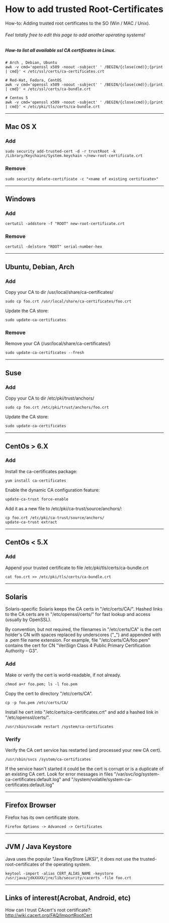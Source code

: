 # How to add trusted Root-Certificates

How-to: Adding trusted root certificates to the SO (Win / MAC / Unix).

###### Feel totally free to edit this page to add another operating systems!

##### How-to list all available ssl CA certificates in Linux.
```
# Arch , Debian, Ubuntu
awk -v cmd='openssl x509 -noout -subject' ' /BEGIN/{close(cmd)};{print | cmd}' < /etc/ssl/certs/ca-certificates.crt

# Red-Hat, Fedora, CentOS
awk -v cmd='openssl x509 -noout -subject' ' /BEGIN/{close(cmd)};{print | cmd}' < /etc/ssl/certs/ca-bundle.crt

# Centos 5
awk -v cmd='openssl x509 -noout -subject' ' /BEGIN/{close(cmd)};{print | cmd}' < /etc/pki/tls/certs/ca-bundle.crt
```
---

## Mac OS X

### Add
```
sudo security add-trusted-cert -d -r trustRoot -k /Library/Keychains/System.keychain ~/new-root-certificate.crt
```
### Remove
```
sudo security delete-certificate -c "<name of existing certificate>"
```

---

## Windows

### Add
```
certutil -addstore -f "ROOT" new-root-certificate.crt
```

### Remove
```
certutil -delstore "ROOT" serial-number-hex
```

---

## Ubuntu, Debian, Arch

### Add
Copy your CA to dir /usr/local/share/ca-certificates/
```
sudo cp foo.crt /usr/local/share/ca-certificates/foo.crt
```
Update the CA store:
```
sudo update-ca-certificates
```

### Remove

Remove your CA (/usr/local/share/ca-certificates/)
```
sudo update-ca-certificates --fresh
```

---

## Suse 

### Add
Copy your CA to dir /etc/pki/trust/anchors/
```
sudo cp foo.crt /etc/pki/trust/anchors/foo.crt
```
Update the CA store:
```
sudo update-ca-certificates
```

---

## CentOs > 6.X

### Add
Install the ca-certificates package:
```
yum install ca-certificates
```
Enable the dynamic CA configuration feature:
```
update-ca-trust force-enable
```
Add it as a new file to /etc/pki/ca-trust/source/anchors/:
```
cp foo.crt /etc/pki/ca-trust/source/anchors/
update-ca-trust extract
```

---

## CentOs < 5.X

### Add
Append your trusted certificate to file /etc/pki/tls/certs/ca-bundle.crt
```
cat foo.crt >> /etc/pki/tls/certs/ca-bundle.crt
```

---

## Solaris

Solaris-specific Solaris keeps the CA certs in "/etc/certs/CA/".
Hashed links to the CA certs are in "/etc/openssl/certs/" for fast lookup and access (usually by OpenSSL). 

By convention, but not required, the filenames in "/etc/certs/CA" is the cert holder's CN with spaces replaced by underscores ("_") and appended with a .pem file name extension. For example, file "/etc/certs/CA/foo.pem" contains the cert for CN "VeriSign Class 4 Public Primary Certification Authority - G3".

### Add

Make or verify the cert is world-readable, if not already.
```
chmod a+r foo.pem; ls -l foo.pem
```

Copy the cert to directory "/etc/certs/CA".
```
cp -p foo.pem /etc/certs/CA/
```

Install he cert into "/etc/certs/ca-certificates.crt" and add a hashed link in "/etc/openssl/certs/".
```
/usr/sbin/svcadm restart /system/ca-certificates
```

### Verify

Verify the CA cert service has restarted (and processed your new CA cert).
```
/usr/sbin/svcs /system/ca-certificates
```
If the service hasn't started it could be the cert is corrupt or is a duplicate of an existing CA cert. Look for error messages in files "/var/svc/log/system-ca-certificates:default.log" and "/system/volatile/system-ca-certificates:default.log"

---

## Firefox Browser
Firefox has its own certificate store.
```
Firefox Options -> Advanced -> Certificates
```

---

## JVM / Java Keystore
Java uses the popular "Java KeyStore (JKS)", it does not use the trusted-root-certificates of the operating system.
```
keytool -import -alias CERT_ALIAS_NAME -keystore /usr/java/jdkXXXX/jre/lib/security/cacerts -file foo.crt
```
---

## Links of interest​ (Acrobat, Android, etc)
How can I trust CAcert's root certificate?: http://wiki.cacert.org/FAQ/ImportRootCert

